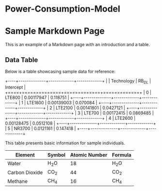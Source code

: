 # Power-Consumption-Model
# Sample Markdown Page

This is an example of a Markdown page with an introduction and a table.

## Data Table

Below is a table showcasing sample data for reference:

+----+--------------+-------------+-------------+
|    | Technology   |   RB$_{DL}$ |   Intercept |
+====+==============+=============+=============+
|  0 | LTE800       |  0.00117947 |   0.118751  |
+----+--------------+-------------+-------------+
|  1 | LTE1800      |  0.00139003 |   0.070084  |
+----+--------------+-------------+-------------+
|  2 | LTE2100      |  0.00141801 |   0.0427121 |
+----+--------------+-------------+-------------+
|  3 | LTE700       |  0.00172415 |   0.0869485 |
+----+--------------+-------------+-------------+
|  4 | LTE2600      |  0.00128475 |   0.0512108 |
+----+--------------+-------------+-------------+
|  5 | NR3700       |  0.0121161  |   0.147418  |
+----+--------------+-------------+-------------+

This table presents basic information for sample individuals.


| Element       | Symbol | Atomic Number | Formula        |
|---------------|--------|---------------|----------------|
| Water         | H<sub>2</sub>O | 18            | H<sub>2</sub>O         |
| Carbon Dioxide| CO<sub>2</sub> | 44            | CO<sub>2</sub>         |
| Methane       | CH<sub>4</sub> | 16            | CH<sub>4</sub>         |
